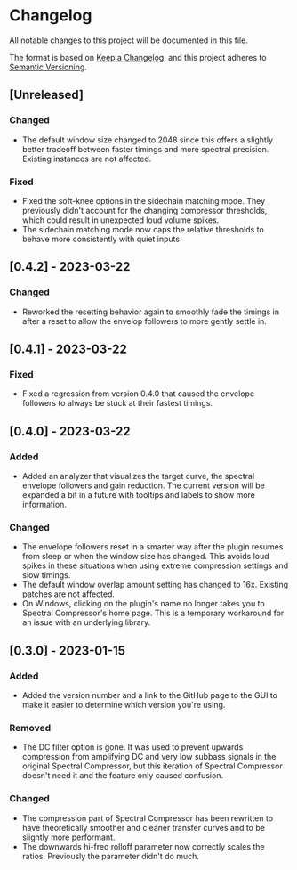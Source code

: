 # Changelog

All notable changes to this project will be documented in this file.

The format is based on [Keep a Changelog](https://keepachangelog.com/en/1.0.0/),
and this project adheres to [Semantic
Versioning](https://semver.org/spec/v2.0.0.html).

## [Unreleased]

### Changed

- The default window size changed to 2048 since this offers a slightly better
  tradeoff between faster timings and more spectral precision. Existing
  instances are not affected.

### Fixed

- Fixed the soft-knee options in the sidechain matching mode. They previously
  didn't account for the changing compressor thresholds, which could result in
  unexpected loud volume spikes.
- The sidechain matching mode now caps the relative thresholds to behave more
  consistently with quiet inputs.

## [0.4.2] - 2023-03-22

### Changed

- Reworked the resetting behavior again to smoothly fade the timings in after a
  reset to allow the envelop followers to more gently settle in.

## [0.4.1] - 2023-03-22

### Fixed

- Fixed a regression from version 0.4.0 that caused the envelope followers to
  always be stuck at their fastest timings.

## [0.4.0] - 2023-03-22

### Added

- Added an analyzer that visualizes the target curve, the spectral envelope
  followers and gain reduction. The current version will be expanded a bit in a
  future with tooltips and labels to show more information.

### Changed

- The envelope followers reset in a smarter way after the plugin resumes from
  sleep or when the window size has changed. This avoids loud spikes in these
  situations when using extreme compression settings and slow timings.
- The default window overlap amount setting has changed to 16x. Existing patches
  are not affected.
- On Windows, clicking on the plugin's name no longer takes you to Spectral
  Compressor's home page. This is a temporary workaround for an issue with an
  underlying library.

## [0.3.0] - 2023-01-15

### Added

- Added the version number and a link to the GitHub page to the GUI to make it
  easier to determine which version you're using.

### Removed

- The DC filter option is gone. It was used to prevent upwards compression from
  amplifying DC and very low subbass signals in the original Spectral
  Compressor, but this iteration of Spectral Compressor doesn't need it and the
  feature only caused confusion.

### Changed

- The compression part of Spectral Compressor has been rewritten to have
  theoretically smoother and cleaner transfer curves and to be slightly more
  performant.
- The downwards hi-freq rolloff parameter now correctly scales the ratios.
  Previously the parameter didn't do much.
